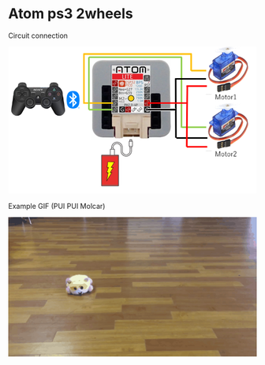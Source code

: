 # Atom ps3 2wheels

Circuit connection

![m5atom_motor](pictures_for_readme/m5atom_motor.png)

Example GIF (PUI PUI Molcar)

![data](pictures_for_readme/data.gif)